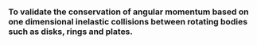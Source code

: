 ### To validate the conservation of angular momentum based on one dimensional inelastic collisions between rotating bodies such as disks, rings and plates.
